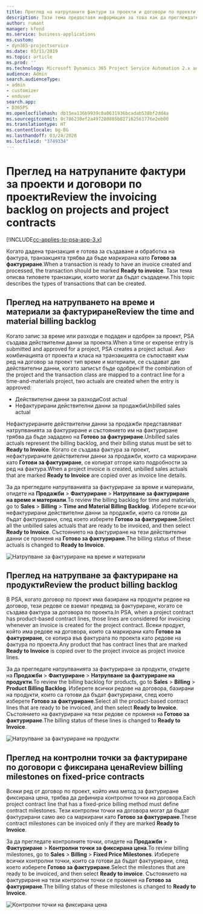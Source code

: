 ```yaml
---
title: Преглед на натрупаните фактури за проекти и договори по проекти
description: Тази тема предоставя информация за това как да преглеждате натрупванията на време, разходи и продукти и как да ги маркирате като готови за фактуриране.
author: rumant
manager: kfend
ms.service: business-applications
ms.custom:
- dyn365-projectservice
ms.date: 03/11/2019
ms.topic: article
ms.prod: ''
ms.technology: Microsoft Dynamics 365 Project Service Automation 2.x and 3.x
audience: Admin
search.audienceType:
- admin
- customizer
- enduser
search.app:
- D365PS
ms.openlocfilehash: db15ea136b9939c0a0631936bcadab538bf2dd4a
ms.sourcegitcommit: 8c786230ef2a497280885b827162561776e2eb00
ms.translationtype: HT
ms.contentlocale: bg-BG
ms.lasthandoff: 03/24/2020
ms.locfileid: "3749334"
---
```

# <a name="review-the-invoicing-backlog-on-projects-and-project-contracts"></a><span data-ttu-id="4c954-103">Преглед на натрупаните фактури за проекти и договори по проекти</span><span class="sxs-lookup"><span data-stu-id="4c954-103">Review the invoicing backlog on projects and project contracts</span></span>

[!INCLUDE[cc-applies-to-psa-app-3.x](../includes/cc-applies-to-psa-app-3x.md)]

<span data-ttu-id="4c954-104">Когато дадена транзакция е готова за създаване и обработка на фактура, транзакцията трябва да бъде маркирана като **Готово за фактуриране**.</span><span class="sxs-lookup"><span data-stu-id="4c954-104">When a transaction is ready to have an invoice created and processed, the transaction should be marked **Ready to invoice**.</span></span> <span data-ttu-id="4c954-105">Тази тема описва типовете транзакции, които могат да бъдат създадени.</span><span class="sxs-lookup"><span data-stu-id="4c954-105">This topic describes the types of transactions that can be created.</span></span>

## <a name="review-the-time-and-material-billing-backlog"></a><span data-ttu-id="4c954-106">Преглед на натрупването на време и материали за фактуриране</span><span class="sxs-lookup"><span data-stu-id="4c954-106">Review the time and material billing backlog</span></span>

<span data-ttu-id="4c954-107">Когато запис за време или разходи е подаден и одобрен за проект, PSA създава действителни данни за проекта.</span><span class="sxs-lookup"><span data-stu-id="4c954-107">When a time or expense entry is submitted and approved for a project, PSA creates a project actual.</span></span> <span data-ttu-id="4c954-108">Ако комбинацията от проекта и класа на транзакцията се съпоставят към ред на договор за проект тип време и материали, се създават две действителни данни, когато записът бъде одобрен:</span><span class="sxs-lookup"><span data-stu-id="4c954-108">If the combination of the project and the transaction class are mapped to a contract line for a time-and-materials project, two actuals are created when the entry is approved:</span></span>

- <span data-ttu-id="4c954-109">Действителни данни за разходи</span><span class="sxs-lookup"><span data-stu-id="4c954-109">Cost actual</span></span> 
- <span data-ttu-id="4c954-110">Нефактурирани действителни данни за продажби</span><span class="sxs-lookup"><span data-stu-id="4c954-110">Unbilled sales actual</span></span>

<span data-ttu-id="4c954-111">Нефактурираните действителни данни за продажби представляват натрупванията за фактуриране и състоянието им на фактуриране трябва да бъде зададено на **Готово за фактуриране**.</span><span class="sxs-lookup"><span data-stu-id="4c954-111">Unbilled sales actuals represent the billing backlog, and their billing status must be set to **Ready to Invoice**.</span></span> <span data-ttu-id="4c954-112">Когато се създава фактура за проект, нефактурираните действителни данни за продажби, които са маркирани като **Готови за фактуриране**, се копират отгоре като подробности за ред на фактура.</span><span class="sxs-lookup"><span data-stu-id="4c954-112">When a project invoice is created, unbilled sales actuals that are marked **Ready to Invoice** are copied over as invoice line details.</span></span>

<span data-ttu-id="4c954-113">За да прегледате натрупванията за фактуриране за време и материали, отидете на **Продажби** \> **Фактуриране** \> **Натрупване за фактуриране на време и материали**.</span><span class="sxs-lookup"><span data-stu-id="4c954-113">To review the billing backlog for time and materials, go to **Sales** \> **Billing** \> **Time and Material Billing Backlog**.</span></span> <span data-ttu-id="4c954-114">Изберете всички нефактурирани действителни данни за продажби, които са готови да бъдат фактурирани, след което изберете **Готово за фактуриране**.</span><span class="sxs-lookup"><span data-stu-id="4c954-114">Select all the unbilled sales actuals that are ready to be invoiced, and then select **Ready to Invoice**.</span></span> <span data-ttu-id="4c954-115">Състоянието на фактуриране на тези действителни данни се променя на **Готово за фактуриране**.</span><span class="sxs-lookup"><span data-stu-id="4c954-115">The billing status of these actuals is changed to **Ready to Invoice**.</span></span>

![Натрупване за фактуриране на време и материали](media/TMBacklog.png)

## <a name="review-the-product-billing-backlog"></a><span data-ttu-id="4c954-117">Преглед на натрупване за фактуриране на продукти</span><span class="sxs-lookup"><span data-stu-id="4c954-117">Review the product billing backlog</span></span>

<span data-ttu-id="4c954-118">В PSA, когато договор по проект има базирани на продукти редове на договор, тези редове се вземат предвид за фактуриране, когато се създава фактура за договора по проекта.</span><span class="sxs-lookup"><span data-stu-id="4c954-118">In PSA, when a project contract has product-based contract lines, those lines are considered for invoicing whenever an invoice is created for the project contract.</span></span> <span data-ttu-id="4c954-119">Всеки продукт, който има редове на договора, които са маркирани като **Готово за фактуриране**, се копира във фактурата по проекта като редове на фактура по проекта.</span><span class="sxs-lookup"><span data-stu-id="4c954-119">Any product that has contract lines that are marked **Ready to Invoice** is copied over to the project invoice as project invoice lines.</span></span>

<span data-ttu-id="4c954-120">За да прегледате натрупванията за фактуриране за продукти, отидете на **Продажби** \> **Фактуриране** \> **Натрупване за фактуриране на продукти**.</span><span class="sxs-lookup"><span data-stu-id="4c954-120">To review the billing backlog for products, go to **Sales** \> **Billing** \> **Product Billing Backlog**.</span></span> <span data-ttu-id="4c954-121">Изберете всички редове на договора, базирани на продукти, които са готови да бъдат фактурирани, след което изберете **Готово за фактуриране**.</span><span class="sxs-lookup"><span data-stu-id="4c954-121">Select all the product-based contract lines that are ready to be invoiced, and then select **Ready to Invoice**.</span></span> <span data-ttu-id="4c954-122">Състоянието на фактуриране на тези редове се променя на **Готово за фактуриране**.</span><span class="sxs-lookup"><span data-stu-id="4c954-122">The billing status of these lines is changed to **Ready to Invoice**.</span></span>

![Натрупване за фактуриране на продукти](media/ProductBacklog.png)

## <a name="review-billing-milestones-on-fixed-price-contracts"></a><span data-ttu-id="4c954-124">Преглед на контролни точки за фактуриране по договори с фиксирана цена</span><span class="sxs-lookup"><span data-stu-id="4c954-124">Review billing milestones on fixed-price contracts</span></span>

<span data-ttu-id="4c954-125">Всеки ред от договор по проект, който има метод за фактуриране фиксирана цена, трябва да дефинира контролни точки на договора.</span><span class="sxs-lookup"><span data-stu-id="4c954-125">Each project contract line that has a fixed-price billing method must define contract milestones.</span></span> <span data-ttu-id="4c954-126">Тези контролни точки на договора могат да бъдат фактурирани само ако са маркирани като **Готово за фактуриране**.</span><span class="sxs-lookup"><span data-stu-id="4c954-126">These contract milestones can be invoiced only if they are marked **Ready to Invoice**.</span></span> 

<span data-ttu-id="4c954-127">За да прегледате контролните точки, отидете на **Продажби** \> **Фактуриране** \> **Контролни точки за фиксирана цена**.</span><span class="sxs-lookup"><span data-stu-id="4c954-127">To review billing milestones, go to **Sales** \> **Billing** \> **Fixed Price Milestones**.</span></span> <span data-ttu-id="4c954-128">Изберете всички контролни точки, които са готови да бъдат фактурирани, след което изберете **Готово за фактуриране**.</span><span class="sxs-lookup"><span data-stu-id="4c954-128">Select the milestones that are ready to be invoiced, and then select **Ready to invoice**.</span></span> <span data-ttu-id="4c954-129">Състоянието на фактуриране на тези контролни точки се променя на **Готово за фактуриране**.</span><span class="sxs-lookup"><span data-stu-id="4c954-129">The billing status of these milestones is changed to **Ready to Invoice**.</span></span>

![Контролни точки на фиксирана цена](media/FPBacklog.png)
